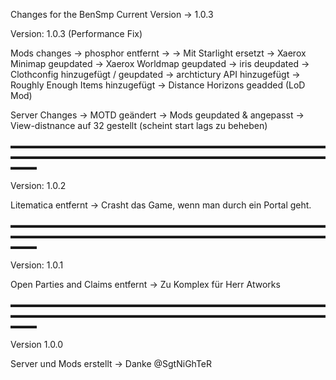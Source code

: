 Changes for the BenSmp
Current Version → 1.0.3




Version: 1.0.3 (Performance Fix)

Mods changes
→ phosphor entfernt
→ → Mit Starlight ersetzt
→ Xaerox Minimap geupdated
→ Xaerox Worldmap geupdated
→ iris deupdated
→ Clothconfig hinzugefügt / geupdated
→ archtictury API hinzugefügt
→ Roughly Enough Items hinzugefügt
→ Distance Horizons geadded (LoD Mod)

Server Changes
→ MOTD geändert
→ Mods geupdated & angepasst
→ View-distnance auf 32 gestellt (scheint start lags zu beheben)

▬▬▬▬▬▬▬▬▬▬▬▬▬▬▬▬▬▬▬▬▬▬▬▬▬▬▬▬▬▬▬▬▬▬▬▬▬▬▬▬▬▬▬▬▬▬▬▬▬▬▬▬▬▬▬▬▬▬▬▬▬▬▬▬▬▬▬▬▬▬▬▬▬▬▬


Version: 1.0.2

Litematica entfernt
→ Crasht das Game, wenn man durch ein Portal geht.


▬▬▬▬▬▬▬▬▬▬▬▬▬▬▬▬▬▬▬▬▬▬▬▬▬▬▬▬▬▬▬▬▬▬▬▬▬▬▬▬▬▬▬▬▬▬▬▬▬▬▬▬▬▬▬▬▬▬▬▬▬▬▬▬▬▬▬▬▬▬▬▬▬▬▬


Version: 1.0.1

Open Parties and Claims entfernt
→ Zu Komplex für Herr Atworks


▬▬▬▬▬▬▬▬▬▬▬▬▬▬▬▬▬▬▬▬▬▬▬▬▬▬▬▬▬▬▬▬▬▬▬▬▬▬▬▬▬▬▬▬▬▬▬▬▬▬▬▬▬▬▬▬▬▬▬▬▬▬▬▬▬▬▬▬▬▬▬▬▬▬▬


Version 1.0.0

Server und Mods erstellt
→ Danke @SgtNiGhTeR
